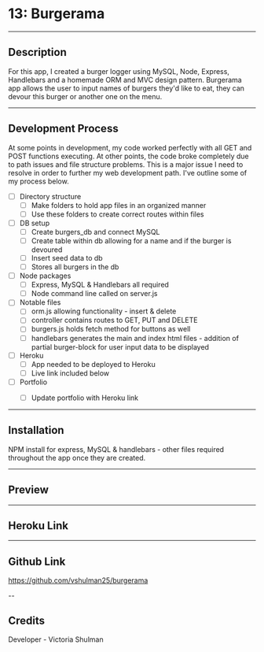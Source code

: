 # 13: Burgerama
---

## Description 

For this app, I created a burger logger using MySQL, Node, Express, Handlebars and a homemade ORM and MVC design pattern. Burgerama app allows the user to input names of burgers they'd like to eat, they can devour this burger or another one on the menu. 

---

## Development Process 

At some points in development, my code worked perfectly with all GET and POST functions executing. At other points, the code broke completely due to path issues and file structure problems. This is a major issue I need to resolve in order to further my web development path. I've outline some of my process below.

 - [ ] Directory structure
     - [ ] Make folders to hold app files in an organized manner
     - [ ] Use these folders to create correct routes within files
- [ ] DB setup 
    - [ ] Create burgers_db and connect MySQL 
    - [ ] Create table within db allowing for a name and if the burger is devoured
    - [ ] Insert seed data to db
    - [ ] Stores all burgers in the db 
- [ ] Node packages
    - [ ] Express, MySQL & Handlebars all required
    - [ ] Node command line called on server.js
- [ ] Notable files  
    - [ ] orm.js allowing functionality - insert & delete
    - [ ] controller contains routes to GET, PUT and DELETE
    - [ ] burgers.js holds fetch method for buttons as well
    - [ ] handlebars generates the main and index html files - addition of partial burger-block for user input data to be displayed
- [ ] Heroku
    - [ ] App needed to be deployed to Heroku
    - [ ] Live link included below  
- [ ] Portfolio 
    - [ ] Update portfolio with Heroku link


---

## Installation 

NPM install for express, MySQL & handlebars - other files required throughout the app once they are created. 

--- 

## Preview 


---

## Heroku Link 


---

## Github Link

https://github.com/vshulman25/burgerama

--

## Credits

Developer - Victoria Shulman 
